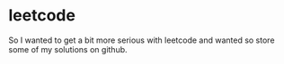 # leetcode
So I wanted to get a bit more serious with leetcode and wanted so store some of my solutions on github. 
